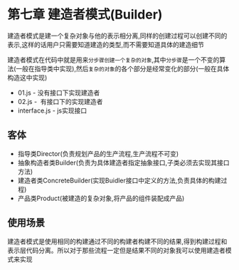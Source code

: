 # 第七章 建造者模式(Builder)

建造者模式是建一个复杂对象与他的表示相分离,同样的创建过程可以创建不同的表示,这样的话用户只需要知道建造的类型,而不需要知道具体的建造细节

建造者模式在代码中就是用来``分步骤创建一个复杂的对象``,其中``分步骤``是一个不变的算法(一般在指导类中实现),然后``复杂的对象``的各个部分是经常变化的部分(一般在具体构造这中实现)
* 01.js - 没有接口下实现建造者
* 02.js -  有接口下的实现建造者
* interface.js - js实现接口

## 客体

*   指导类Director(负责规划产品的生产流程,生产流程不可变)
*   抽象构造者类Builder(负责为具体建造者指定抽象接口,子类必须去实现其接口方法)
*   建造者类ConcreteBuilder(实现Buidler接口中定义的方法,负责具体的构建过程)
*   产品类Product(被建造的复杂对象,将产品的组件装配成产品)

## 使用场景

建造者模式是使用相同的构建通过不同的构建者构建不同的结果,得到构建过程和表示层代码分离。所以对于那些流程一定但是结果不同的对象我可以使用建造者模式来实现
